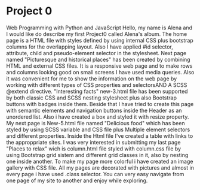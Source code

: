 # Project 0

Web Programming with Python and JavaScript
Hello, my name is Alena and I would like do describe my first Project0 called Alena's album.
 The home page is a HTML file with styles defined by using internal CSS plus bootstrap columns for the overlapping layout. Also I have applied #id selector, attribute, child and pseudo-element selector in the stylesheet.
Next page named "Picturesque and historical places" has been created by combining HTML and external CSS files.
 It is a responsive web page and to make rows and columns looking good on small screens I have used media queries. Also it was convenient for me to show the information on the web page by working with different types of CSS properties and selectorsAND A SCSS @extend directive.
 "Interesting facts" new-3.html file has been supported by both classic CSS and SCSS nesting stylesheet plus also Bootstrap buttons with badges inside them. Beside that I have tried to create this page with semantic elements and navigation buttons inside the Header as an unordered list. Also i have created a box and styled it with resize property.
My next page is New-5.html file named "Delicious food" which has been styled by using  SCSS variable and CSS file  plus  Multiple element selectors and different properties. Inside the Html file I've created a table with links to the approppriate sites.
I was very interested in submitting my last page "Places to relax" wich is column.html file styled with column.css file  by using Bootstrap grid sistem and different grid classes in it, also by nesting one inside another. To make my page more colorful i have created an image gallery with CSS file.
All my pages are decorated with pictures and almost in every page i have used .class selector.
You can very easy navigate from one page of my site to another and enjoy while exploring.
